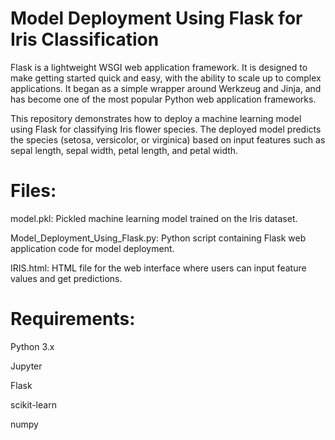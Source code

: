 # Model Deployment Using Flask for Iris Classification
Flask is a lightweight WSGI web application framework. It is designed to make getting started quick and easy, with the ability to scale up to complex applications. It began as a simple wrapper around Werkzeug and Jinja, and has become one of the most popular Python web application frameworks.

This repository demonstrates how to deploy a machine learning model using Flask for classifying Iris flower species. The deployed model predicts the species (setosa, versicolor, or virginica) based on input features such as sepal length, sepal width, petal length, and petal width.

# Files:
model.pkl:
Pickled machine learning model trained on the Iris dataset.

Model_Deployment_Using_Flask.py: 
Python script containing Flask web application code for model deployment.

IRIS.html: 
HTML file for the web interface where users can input feature values and get predictions.
# Requirements:
Python 3.x

Jupyter

Flask

scikit-learn

numpy


